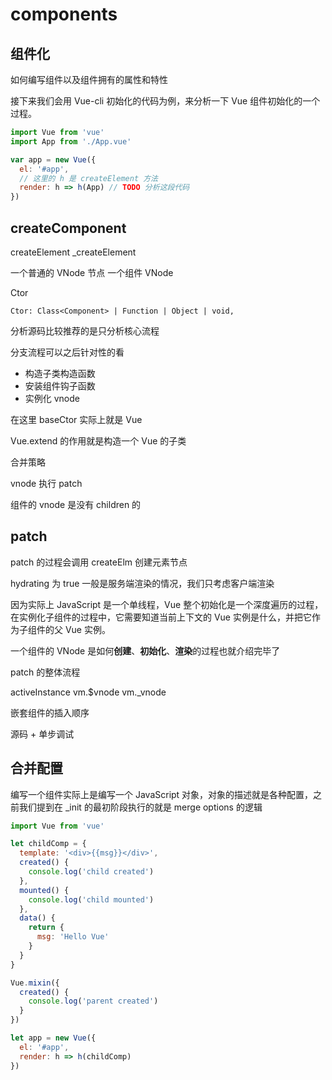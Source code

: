 # components

## 组件化

如何编写组件以及组件拥有的属性和特性

接下来我们会用 Vue-cli 初始化的代码为例，来分析一下 Vue 组件初始化的一个过程。

```js
import Vue from 'vue'
import App from './App.vue'

var app = new Vue({
  el: '#app',
  // 这里的 h 是 createElement 方法
  render: h => h(App) // TODO 分析这段代码
})
```

## createComponent

createElement
_createElement

一个普通的 VNode 节点
一个组件 VNode

Ctor

`Ctor: Class<Component> | Function | Object | void,`

分析源码比较推荐的是只分析核心流程

分支流程可以之后针对性的看

* 构造子类构造函数
* 安装组件钩子函数
* 实例化 vnode

在这里 baseCtor 实际上就是 Vue

Vue.extend 的作用就是构造一个 Vue 的子类

合并策略

vnode 执行 patch

组件的 vnode 是没有 children 的

## patch

patch 的过程会调用 createElm 创建元素节点

hydrating 为 true 一般是服务端渲染的情况，我们只考虑客户端渲染

因为实际上 JavaScript 是一个单线程，Vue 整个初始化是一个深度遍历的过程，在实例化子组件的过程中，它需要知道当前上下文的 Vue 实例是什么，并把它作为子组件的父 Vue 实例。

一个组件的 VNode 是如何**创建**、**初始化**、**渲染**的过程也就介绍完毕了

patch 的整体流程

activeInstance
vm.$vnode
vm._vnode

嵌套组件的插入顺序

源码 + 单步调试

## 合并配置

编写一个组件实际上是编写一个 JavaScript 对象，对象的描述就是各种配置，之前我们提到在 _init 的最初阶段执行的就是 merge options 的逻辑

```js
import Vue from 'vue'

let childComp = {
  template: '<div>{{msg}}</div>',
  created() {
    console.log('child created')
  },
  mounted() {
    console.log('child mounted')
  },
  data() {
    return {
      msg: 'Hello Vue'
    }
  }
}

Vue.mixin({
  created() {
    console.log('parent created')
  }
})

let app = new Vue({
  el: '#app',
  render: h => h(childComp)
})
```
